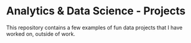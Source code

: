 # Analytics & Data Science - Projects
This repository contains a few examples of fun data projects that I have worked on, outside of work.
